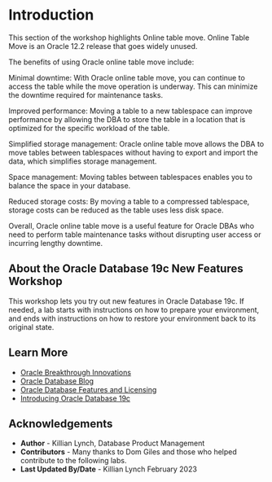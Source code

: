 # Introduction

This section of the workshop highlights Online table move. Online Table Move is an Oracle 12.2 release that goes widely unused. 

The benefits of using Oracle online table move include:

Minimal downtime: With Oracle online table move, you can continue to access the table while the move operation is underway. This can minimize the downtime required for maintenance tasks.

Improved performance: Moving a table to a new tablespace can improve performance by allowing the DBA to store the table in a location that is optimized for the specific workload of the table.

Simplified storage management: Oracle online table move allows the DBA to move tables between tablespaces without having to export and import the data, which simplifies storage management.

Space management: Moving tables between tablespaces enables you to balance the space in your database.

Reduced storage costs: By moving a table to a compressed tablespace, storage costs can be reduced as the table uses less disk space.

Overall, Oracle online table move is a useful feature for Oracle DBAs who need to perform table maintenance tasks without disrupting user access or incurring lengthy downtime.

## About the Oracle Database 19c New Features Workshop

This workshop lets you try out new features in Oracle Database 19c.  If needed, a lab starts with instructions on how to prepare your environment, and ends with instructions on how to restore your environment back to its original state.



## Learn More

* [Oracle Breakthrough Innovations](youtube:recR8UR13o8)
* [Oracle Database Blog](http://blogs.oracle.com/database)
* [Oracle Database Features and Licensing](https://apex.oracle.com/database-features/)
* [Introducing Oracle Database 19c](https://www.oracle.com/a/tech/docs/database19c-wp.pdf)

## Acknowledgements
* **Author** - Killian Lynch, Database Product Management
* **Contributors** - Many thanks to Dom Giles and those who helped contribute to the following labs. 
* **Last Updated By/Date** - Killian Lynch February 2023
